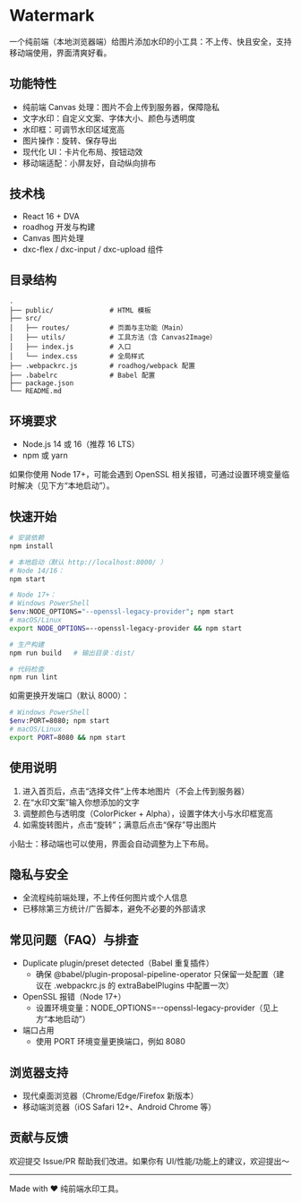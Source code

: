 # Watermark

一个纯前端（本地浏览器端）给图片添加水印的小工具：不上传、快且安全，支持移动端使用，界面清爽好看。

## 功能特性
- 纯前端 Canvas 处理：图片不会上传到服务器，保障隐私
- 文字水印：自定义文案、字体大小、颜色与透明度
- 水印框：可调节水印区域宽高
- 图片操作：旋转、保存导出
- 现代化 UI：卡片化布局、按钮动效
- 移动端适配：小屏友好，自动纵向排布

## 技术栈
- React 16 + DVA
- roadhog 开发与构建
- Canvas 图片处理
- dxc-flex / dxc-input / dxc-upload 组件

## 目录结构
```
.
├── public/              # HTML 模板
├── src/
│   ├── routes/          # 页面与主功能（Main）
│   ├── utils/           # 工具方法（含 Canvas2Image）
│   ├── index.js         # 入口
│   └── index.css        # 全局样式
├── .webpackrc.js        # roadhog/webpack 配置
├── .babelrc             # Babel 配置
├── package.json
└── README.md
```

## 环境要求
- Node.js 14 或 16（推荐 16 LTS）
- npm 或 yarn

如果你使用 Node 17+，可能会遇到 OpenSSL 相关报错，可通过设置环境变量临时解决（见下方“本地启动”）。

## 快速开始
```bash
# 安装依赖
npm install

# 本地启动（默认 http://localhost:8000/ ）
# Node 14/16：
npm start

# Node 17+：
# Windows PowerShell
$env:NODE_OPTIONS="--openssl-legacy-provider"; npm start
# macOS/Linux
export NODE_OPTIONS=--openssl-legacy-provider && npm start

# 生产构建
npm run build   # 输出目录：dist/

# 代码检查
npm run lint
```

如需更换开发端口（默认 8000）：
```bash
# Windows PowerShell
$env:PORT=8080; npm start
# macOS/Linux
export PORT=8080 && npm start
```

## 使用说明
1. 进入首页后，点击“选择文件”上传本地图片（不会上传到服务器）
2. 在“水印文案”输入你想添加的文字
3. 调整颜色与透明度（ColorPicker + Alpha），设置字体大小与水印框宽高
4. 如需旋转图片，点击“旋转”；满意后点击“保存”导出图片

小贴士：移动端也可以使用，界面会自动调整为上下布局。

## 隐私与安全
- 全流程纯前端处理，不上传任何图片或个人信息
- 已移除第三方统计/广告脚本，避免不必要的外部请求

## 常见问题（FAQ）与排查
- Duplicate plugin/preset detected（Babel 重复插件）
  - 确保 @babel/plugin-proposal-pipeline-operator 只保留一处配置（建议在 .webpackrc.js 的 extraBabelPlugins 中配置一次）
- OpenSSL 报错（Node 17+）
  - 设置环境变量：NODE_OPTIONS=--openssl-legacy-provider（见上方“本地启动”）
- 端口占用
  - 使用 PORT 环境变量更换端口，例如 8080

## 浏览器支持
- 现代桌面浏览器（Chrome/Edge/Firefox 新版本）
- 移动端浏览器（iOS Safari 12+、Android Chrome 等）

## 贡献与反馈
欢迎提交 Issue/PR 帮助我们改进。如果你有 UI/性能/功能上的建议，欢迎提出～

---
Made with ❤️ 纯前端水印工具。
